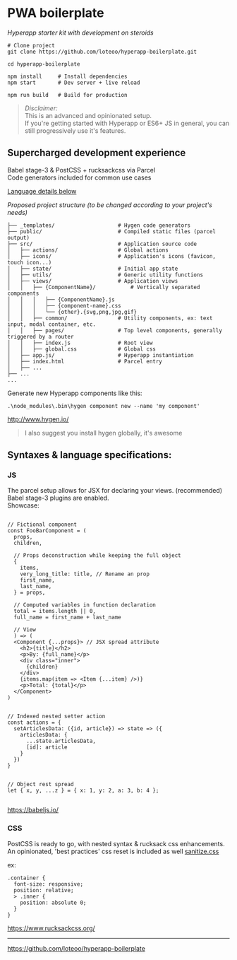 # PWA boilerplate
*Hyperapp starter kit with development on steroids*

```
# Clone project
git clone https://github.com/loteoo/hyperapp-boilerplate.git

cd hyperapp-boilerplate

npm install     # Install dependencies
npm start       # Dev server + live reload
```

```
npm run build   # Build for production
```


> *Disclaimer:*  
This is an advanced and opinionated setup.  
If you're getting started with Hyperapp or ES6+ JS in general, 
you can still progressively use it's features.



## Supercharged development experience

Babel stage-3 & PostCSS + rucksackcss via Parcel  
Code generators included for common use cases

[Language details below](https://github.com/loteoo/hyperapp-boilerplate#syntaxes--language-specifications)



*Proposed project structure (to be changed according to your project's needs)*

```
├── _templates/                    # Hygen code generators
├── public/                        # Compiled static files (parcel output)
├── src/                           # Application source code
│   ├── actions/                   # Global actions
│   ├── icons/                     # Application's icons (favicon, touch icon...)
│   ├── state/                     # Initial app state
│   ├── utils/                     # Generic utility functions
│   ├── views/                     # Application views
│   │   ├── {ComponentName}/           # Vertically separated components
│   │   │   ├── {ComponentName}.js
│   │   │   ├── {component-name}.css
│   │   │   └── {other}.{svg,png,jpg,gif}
│   │   ├── common/                # Utility components, ex: text input, modal container, etc.
│   │   ├── pages/                 # Top level components, generally triggered by a router
│   │   ├── index.js               # Root view
│   │   ├── global.css             # Global css
│   ├── app.js/                    # Hyperapp instantiation
│   ├── index.html                 # Parcel entry
│   ├── ...
├── ...
...
```





Generate new Hyperapp components like this:
```
.\node_modules\.bin\hygen component new --name 'my component'
```
http://www.hygen.io/

> I also suggest you install hygen globally, it's awesome




## Syntaxes & language specifications:

### JS 
The parcel setup allows for JSX for declaring your views. (recommended)  
Babel stage-3 plugins are enabled.  
Showcase:
```

// Fictional component
const FooBarComponent = (
  props,
  children,

  // Props deconstruction while keeping the full object
  {
    items,
    very_long_title: title, // Rename an prop
    first_name,
    last_name,
  } = props,

  // Computed variables in function declaration
  total = items.length || 0,
  full_name = first_name + last_name

  // View
  ) => (
  <Component {...props}> // JSX spread attribute
    <h2>{title}</h2>
    <p>By: {full_name}</p>
    <div class="inner">
      {children}
    </div>
    {items.map(item => <Item {...item} />)}
    <p>Total: {total}</p>
  </Component>
)


// Indexed nested setter action
const actions = {
  setArticlesData: ({id, article}) => state => ({
    articlesData: {
      ...state.articlesData,
      [id]: article
    }
  })
}


// Object rest spread
let { x, y, ...z } = { x: 1, y: 2, a: 3, b: 4 };


```
https://babeljs.io/




### CSS 
PostCSS is ready to go, with nested syntax & rucksack css enhancements.
An opinionated, 'best practices' css reset is included as well [sanitize.css](https://github.com/csstools/sanitize.css)

ex:
```
.container {
  font-size: responsive;
  position: relative;
  > .inner {
    position: absolute 0;
  }
}
```
https://www.rucksackcss.org/



---


https://github.com/loteoo/hyperapp-boilerplate


